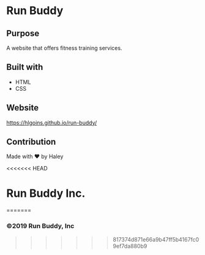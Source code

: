 # Run Buddy

## Purpose
A website that offers fitness training services.

## Built with
* HTML
* CSS

## Website
https://hlgoins.github.io/run-buddy/

## Contribution
Made with ❤️ by Haley

<<<<<<< HEAD
# Run Buddy Inc.
=======
### ©️2019 Run Buddy, Inc 
>>>>>>> 817374d871e66a9b47ff5b4167fc09ef7da880b9
